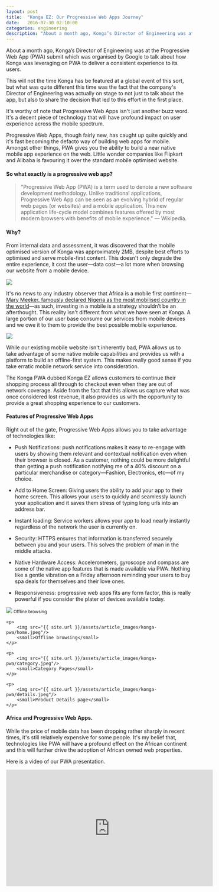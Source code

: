```yaml
---
layout: post
title:  "Konga EZ: Our Progressive Web Apps Journey"
date:   2016-07-30 02:10:00
categories: engineering
description: "About a month ago, Konga’s Director of Engineering was at the Progressive Web App (PWA) submit which was organised by Google to talk about how Konga was leveraging on PWA to deliver a consistent experience to its users."
---
```


About a month ago, Konga’s Director of Engineering was at the Progressive Web App (PWA) submit which was organised by Google to talk about how Konga was leveraging on PWA to deliver a consistent experience to its users.

This will not the time Konga has be featured at a global event of this sort, but what was quite different this time was the fact that the company's Director of Engineering was actually on stage to not just to talk about the app, but also to share the decision that led to this effort in the first place.

It's worthy of note that Progressive Web Apps isn't just another buzz word. It's a decent piece of technology that will have profound impact on user experience across the mobile spectrum.

Progressive Web Apps, though fairly new, has caught up quite quickly and it's fast becoming the defacto way of building web apps for mobile. Amongst other things, PWA gives you the ability to build a near native mobile app experience on the web. Little wonder companies like Flipkart and Alibaba is favouring it over the standard mobile optimised website.

#### So what exactly is a progressive web app?
>"Progressive Web App (PWA) is a term used to denote a new software development methodology. Unlike traditional applications, Progressive Web App can be seen as an evolving hybrid of regular web pages (or websites) and a mobile application. This new application life-cycle model combines features offered by most modern browsers with benefits of mobile experience." — Wikipedia.

#### Why?
From internal data and assessment, it was discovered that the mobile optimised version of Konga was approximately 2MB, despite best efforts to optimised and serve mobile-first content. This doesn't only degrade the entire experience, it cost the user&mdash;data cost&mdash;a lot more when browsing our website from a mobile device.

<img src="{{ site.url }}/assets/article_images/konga-pwa/data.png" style="border-top:solid 1px #CCC;"/>

It's no news to any industry observer that Africa is a mobile first continent—[Mary Meeker, famously declared Nigeria as the most mobilised country in the world](http://cyberomin.github.io/mobile/2015/07/05/embrace-mobile-dont-ignore-it.html)—as such, investing in a mobile is a strategy shouldn’t be an afterthought. This reality isn't different from what we have seen at Konga. A large portion of our user base consume our services from mobile devices and we owe it to them to provide the best possible mobile experience.

<img src="{{ site.url }}/assets/article_images/konga-pwa/traffic.png" style="border-left:solid 1px #CCC;"/>

While our existing mobile website isn't inherently bad, PWA allows us to take advantage of some native mobile capabilities and provides us with a platform to build an offline-first system. This makes really good sense if you take erratic mobile network service into consideration.

The Konga PWA dubbed Konga EZ allows customers to continue their shopping process all through to checkout even when they are out of network coverage. Aside from the fact that this allows us capture what was once considered lost revenue, it also provides us with the opportunity to provide a great shopping experience to our customers.

#### Features of Progressive Web Apps

Right out of the gate, Progressive Web Apps allows you to take advantage of technologies like:
- Push Notifications: push notifications makes it easy to re-engage with users by showing them relevant and contextual notification even when their browser is closed. As a customer, nothing could be more delightful than getting a push notification notifying me of a 40% discount on a particular merchandise or category&mdash;Fashion, Electronics, etc&mdash;of my choice.

- Add to Home Screen: Giving users the ability to add your app to their home screen. This allows your users to quickly and seamlessly launch your application and it saves them stress of typing long urls into an address bar.

- Instant loading: Service workers allows your app to load nearly instantly regardless of the network the user is currently on.

- Security: HTTPS ensures that information is transferred securely between you and your users. This solves the problem of man in the middle attacks.

- Native Hardware Access: Accelerometers, gyroscope and compass are some of the native app features that is made available via PWA. Nothing like a gentle vibration on a Friday afternoon reminding your users to buy spa deals for themselves and their love ones.

- Responsiveness: progressive web apps fits any form factor, this is really powerful if you consider the plater of devices available today.

<div class="center-block">
	<p>
		<img src="{{ site.url }}/assets/article_images/konga-pwa/offline.jpeg" style="width; 300px; height:auto; " />
		<small>Offline browsing</small>
	</p>

	<p>
		<img src="{{ site.url }}/assets/article_images/konga-pwa/home.jpeg"/>
		<small>Offline browsing</small>
	</p>

	<p>
		<img src="{{ site.url }}/assets/article_images/konga-pwa/category.jpeg"/>
		<small>Category Pages</small>
	</p>

	<p>
		<img src="{{ site.url }}/assets/article_images/konga-pwa/details.jpeg"/>
		<small>Product Details page</small>
	</p>
</div>

#### Africa and Progressive Web Apps.
While the price of mobile data has been dropping rather sharply in recent times, it's still relatively expensive for some people. It's my belief that, technologies like PWA will have a profound effect on the African continent and this will further drive the adoption of African owned web properties. 

Here is a video of our PWA presentation.
<iframe width="560" height="315" src="https://www.youtube.com/embed/GNbVdPi24gg" frameborder="0" allowfullscreen></iframe>
<br/><br/>